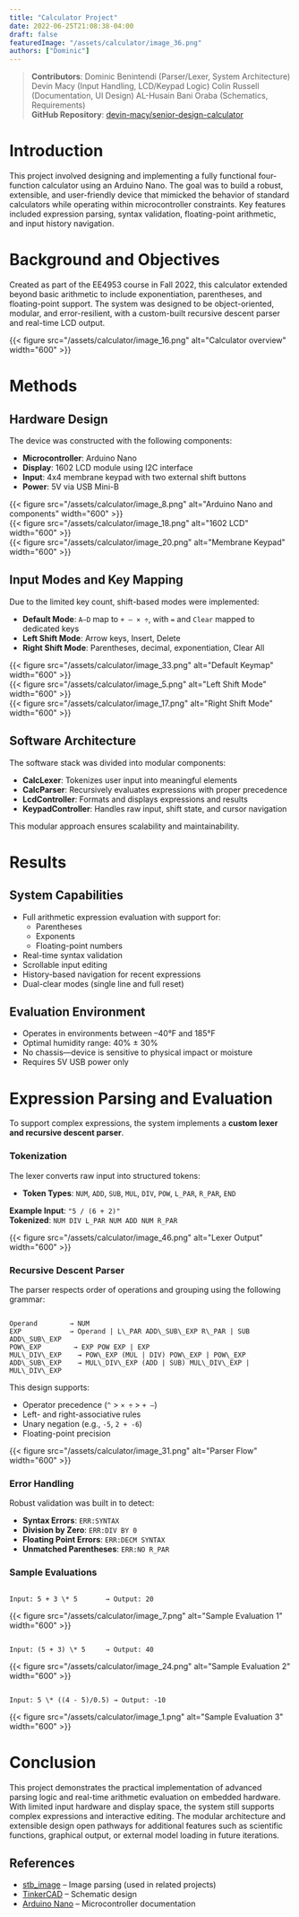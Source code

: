 ```yaml
---
title: "Calculator Project"
date: 2022-06-25T21:08:38-04:00
draft: false
featuredImage: "/assets/calculator/image_36.png"
authors: ["Dominic"]
---
```

> **Contributors**: Dominic Benintendi (Parser/Lexer, System Architecture)
> Devin Macy (Input Handling, LCD/Keypad Logic)
> Colin Russell (Documentation, UI Design)
> AL-Husain Bani Oraba (Schematics, Requirements)  
> **GitHub Repository**: [devin-macy/senior-design-calculator](https://github.com/devin-macy/senior-design-calculator)

# Introduction

This project involved designing and implementing a fully functional four-function calculator using an Arduino Nano. The goal was to build a robust, extensible, and user-friendly device that mimicked the behavior of standard calculators while operating within microcontroller constraints. Key features included expression parsing, syntax validation, floating-point arithmetic, and input history navigation.

# Background and Objectives

Created as part of the EE4953 course in Fall 2022, this calculator extended beyond basic arithmetic to include exponentiation, parentheses, and floating-point support. The system was designed to be object-oriented, modular, and error-resilient, with a custom-built recursive descent parser and real-time LCD output.

{{< figure src="/assets/calculator/image_16.png" alt="Calculator overview" width="600" >}}

# Methods

## Hardware Design

The device was constructed with the following components:

- **Microcontroller**: Arduino Nano  
- **Display**: 1602 LCD module using I2C interface  
- **Input**: 4x4 membrane keypad with two external shift buttons  
- **Power**: 5V via USB Mini-B  

{{< figure src="/assets/calculator/image_8.png" alt="Arduino Nano and components" width="600" >}}  
{{< figure src="/assets/calculator/image_18.png" alt="1602 LCD" width="600" >}}  
{{< figure src="/assets/calculator/image_20.png" alt="Membrane Keypad" width="600" >}}

## Input Modes and Key Mapping

Due to the limited key count, shift-based modes were implemented:

- **Default Mode**: `A–D` map to `+ – × ÷`, with `=` and `Clear` mapped to dedicated keys  
- **Left Shift Mode**: Arrow keys, Insert, Delete  
- **Right Shift Mode**: Parentheses, decimal, exponentiation, Clear All

{{< figure src="/assets/calculator/image_33.png" alt="Default Keymap" width="600" >}}  
{{< figure src="/assets/calculator/image_5.png" alt="Left Shift Mode" width="600" >}}  
{{< figure src="/assets/calculator/image_17.png" alt="Right Shift Mode" width="600" >}}

## Software Architecture

The software stack was divided into modular components:

- **CalcLexer**: Tokenizes user input into meaningful elements  
- **CalcParser**: Recursively evaluates expressions with proper precedence  
- **LcdController**: Formats and displays expressions and results  
- **KeypadController**: Handles raw input, shift state, and cursor navigation

This modular approach ensures scalability and maintainability.

# Results

## System Capabilities

- Full arithmetic expression evaluation with support for:
  - Parentheses
  - Exponents
  - Floating-point numbers
- Real-time syntax validation
- Scrollable input editing
- History-based navigation for recent expressions
- Dual-clear modes (single line and full reset)

## Evaluation Environment

- Operates in environments between –40°F and 185°F  
- Optimal humidity range: 40% ± 30%  
- No chassis—device is sensitive to physical impact or moisture  
- Requires 5V USB power only

# Expression Parsing and Evaluation

To support complex expressions, the system implements a **custom lexer and recursive descent parser**.

### Tokenization

The lexer converts raw input into structured tokens:

- **Token Types**: `NUM`, `ADD`, `SUB`, `MUL`, `DIV`, `POW`, `L_PAR`, `R_PAR`, `END`

**Example Input**: `"5 / (6 + 2)"`  
**Tokenized**: `NUM DIV L_PAR NUM ADD NUM R_PAR`

{{< figure src="/assets/calculator/image_46.png" alt="Lexer Output" width="600" >}}

### Recursive Descent Parser

The parser respects order of operations and grouping using the following grammar:

```

Operand        → NUM
EXP            → Operand | L\_PAR ADD\_SUB\_EXP R\_PAR | SUB ADD\_SUB\_EXP
POW\_EXP        → EXP POW EXP | EXP
MUL\_DIV\_EXP    → POW\_EXP (MUL | DIV) POW\_EXP | POW\_EXP
ADD\_SUB\_EXP    → MUL\_DIV\_EXP (ADD | SUB) MUL\_DIV\_EXP | MUL\_DIV\_EXP

```

This design supports:

- Operator precedence (`^` > `× ÷` > `+ –`)  
- Left- and right-associative rules  
- Unary negation (e.g., `-5`, `2 + -6`)  
- Floating-point precision

{{< figure src="/assets/calculator/image_31.png" alt="Parser Flow" width="600" >}}

### Error Handling

Robust validation was built in to detect:

- **Syntax Errors**: `ERR:SYNTAX`  
- **Division by Zero**: `ERR:DIV BY 0`  
- **Floating Point Errors**: `ERR:DECM SYNTAX`  
- **Unmatched Parentheses**: `ERR:NO R_PAR`

### Sample Evaluations

```

Input: 5 + 3 \* 5       → Output: 20

```
{{< figure src="/assets/calculator/image_7.png" alt="Sample Evaluation 1" width="600" >}}

```

Input: (5 + 3) \* 5     → Output: 40

```
{{< figure src="/assets/calculator/image_24.png" alt="Sample Evaluation 2" width="600" >}}

```

Input: 5 \* ((4 - 5)/0.5) → Output: -10

```
{{< figure src="/assets/calculator/image_1.png" alt="Sample Evaluation 3" width="600" >}}

# Conclusion

This project demonstrates the practical implementation of advanced parsing logic and real-time arithmetic evaluation on embedded hardware. With limited input hardware and display space, the system still supports complex expressions and interactive editing. The modular architecture and extensible design open pathways for additional features such as scientific functions, graphical output, or external model loading in future iterations.


## References

- [stb_image](https://github.com/nothings/stb/blob/master/stb_image.h) – Image parsing (used in related projects)  
- [TinkerCAD](https://www.tinkercad.com/) – Schematic design  
- [Arduino Nano](https://store.arduino.cc/products/arduino-nano) – Microcontroller documentation


